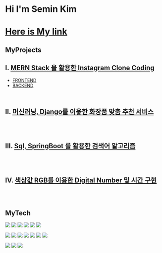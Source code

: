 # Hi I'm Semin Kim 
# [ Here is My link](https://seminfolio.onrender.com)

## MyProjects
 ## I. [**MERN Stack 을 활용한 Instagram Clone Coding**](https://instagram-front.onrender.com/)
 - [FRONTEND](https://github.com/SMZZOL/Instagram_front)
 - [BACKEND](https://github.com/SMZZOL/Instagram_back)

<br>

## II. [**머신러닝, Django를 이욯한 화장품 맞춤 추천 서비스**](https://github.com/SMZZOL/cosme_selection)
<br>
<br>
 
## III. [**Sql, SpringBoot 를 활용한 검색어 알고리즘**](https://github.com/SMZZOL/search_algorithm)
<br>
<br>
 
## IV. [**색상값 RGB를 이용한 Digital Number 및 시간 구현**](https://github.com/SMZZOL/rgb_digits)
<br>
<br>


## MyTech


<img src="https://img.shields.io/badge/React-61DAFB?style=for-the-badge&logo=react&logoColor=white"> <img src="https://img.shields.io/badge/Redux-764ABC?style=for-the-badge&logo=redux&logoColor=white">
<img src="https://img.shields.io/badge/Node.js-339933?style=for-the-badge&logo=node.js&logoColor=white"> <img src="https://img.shields.io/badge/Express.js-000000?style=for-the-badge&logo=express&logoColor=white">
<img src="https://img.shields.io/badge/MongoDB-47A248?style=for-the-badge&logo=mongodb&logoColor=white"> <img src="https://img.shields.io/badge/JavaScript-F7DF1E?style=for-the-badge&logo=javascript&logoColor=black"> 

<img src="https://img.shields.io/badge/Spring-6DB33F?style=for-the-badge&logo=spring&logoColor=white"> <img src="https://img.shields.io/badge/css3-1572B6?style=for-the-badge&logo=css3t&logoColor=white"> 
<img src="https://img.shields.io/badge/MySQL-4479A1?style=for-the-badge&logo=mysql&logoColor=white"> <img src="https://img.shields.io/badge/Java-007396?style=for-the-badge&logo=java&logoColor=white"> 
<img src="https://img.shields.io/badge/Spring Boot-6DB33F?style=for-the-badge&logo=spring&logoColor=white"> <img src="https://img.shields.io/badge/SQL-4479A1?style=for-the-badge&logo=sql&logoColor=white"> 
<img src="https://img.shields.io/badge/HTML-E34F26?style=for-the-badge&logo=html5&logoColor=white">

<img src="https://img.shields.io/badge/Git-F05032?style=for-the-badge&logo=git&logoColor=white"> <img src="https://img.shields.io/badge/Oracle-F80000?style=for-the-badge&logo=oracle&logoColor=white">
 <img src="https://img.shields.io/badge/Docker-2496ED?style=for-the-badge&logo=docker&logoColor=white">



